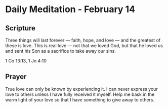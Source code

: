 # Daily Meditation - February 14

## Scripture

Three things will last forever — faith, hope, and love — and the greatest of these
is love. This is real love — not that we loved God, but that he loved us and sent
his Son as a sacrifice to take away our sins.

1 Co 13:13, 1 Jn 4:10


## Prayer

True love can only be known by experiencing it. I can never express your love
to others unless I have fully received it myself.  Help me bask in the warm
light of your love so that I have something to give away to others.


